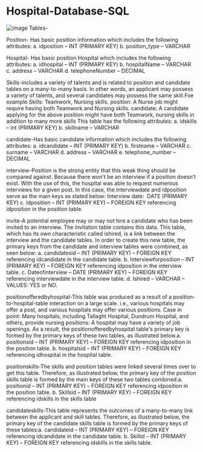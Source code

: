 # Hospital-Database-SQL
![image](https://user-images.githubusercontent.com/71986409/179974564-b038eb2e-a7d0-4238-90fc-d2323a31a7dd.png)
Tables-

Position- Has basic position information which includes the following attributes: a. idposition – INT (PRIMARY KEY) b. position_type – VARCHAR

Hospital- Has basic position Hospital which includes the following attributes: a. idhospital – INT (PRIMARY KEY) b. hospitalName – VARCHAR c. address – VARCHAR d. telephoneNumber – DECIMAL

Skills-includes a variety of talents and is related to position and candidate tables on a many-to-many basis. In other words, an applicant may possess a variety of talents, and several candidates may possess the same skill.Foe example Skills: Teamwork, Nursing skills. position: A Nurse job might require having both Teamwork and Nursing skills. candidate: A candidate applying for the above position might have both Teamwork, nursing skills in addition to many more skills This table has the following attributes: a. idskills – int (PRIMARY KEY) b. skillname – VARCHAR

candidate-Has basic candidate information which includes the following attributes: a. idcandidate – INT (PRIMARY KEY) b. firstname – VARCHAR c. surname – VARCHAR d. address – VARCHAR e. telephone_number – DECIMAL

interview-Position is the strong entity that this weak thing should be compared against. Because there won't be an interview if a position doesn't exist. With the use of this, the hospital was able to request numerous interviews for a given post. In this case, the interviewdate and idposition serve as the main keys as stated below: Interview date:  DATE (PRIMARY KEY) c. idposition – INT (PRIMARY KEY) – FOREIGN KEY referencing idposition in the position table.


invite-A potential employee may or may not hire a candidate who has been invited to an interview. The invitation table contains this data. This table, which has its own characteristic called ishired, is a link between the interview and the candidate tables. In order to create this new table, the primary keys from the candidate and interview tables were combined, as seen below: a. candidatesid – INT (PRIMARY KEY) – FOREIGN KEY referencing idcandidate in the candidate table. b. Interviewforposition – INT (PRIMARY KEY) – FOREIGN KEY referencing idposition in the interview table. c. Dateofinterview – DATE (PRIMARY KEY) – FOREIGN KEY referencing interviewdate in the interview table. d. Ishired – VARCHAR – VALUES: YES or NO.


positionofferedbyhospital-This table was produced as a result of a position-to-hospital-table interaction on a large scale. i.e., various hospitals may offer a post, and various hospitals may offer various positions. Case in point: Many hospitals, including Tallaght Hospital, Dundrum Hospital, and others, provide nursing positions: A hospital may have a variety of job openings. As a result, the positionofferedbyhospital table's primary key is formed by the primary keys of these two tables, as illustrated below.a. positionsid – INT (PRIMARY KEY) – FOREIGN KEY referencing idposition in the position table. b. hospitalsid – INT (PRIMARY KEY) – FOREIGN KEY referencing idhospital in the hospital table.


positionskills-The skills and position tables were linked several times over to get this table. Therefore, as illustrated below, the primary key of the position skills table is formed by the main keys of these two tables combined:a. positionid – INT (PRIMARY KEY) – FOREIGN KEY referencing idposition in the position table. b. Skillsid – INT (PRIMARY KEY) – FOREIGN KEY referencing idskills in the skills table


candidateskills-This table represents the outcomes of a many-to-many link between the applicant and skill tables. Therefore, as illustrated below, the primary key of the candidate skills table is formed by the primary keys of these tables:a. candidateid – INT (PRIMARY KEY) – FOREIGN KEY referencing idcandidate in the candidate table. b. Skillid – INT (PRIMARY KEY) – FOREIGN KEY referencing idskills in the skills table.
